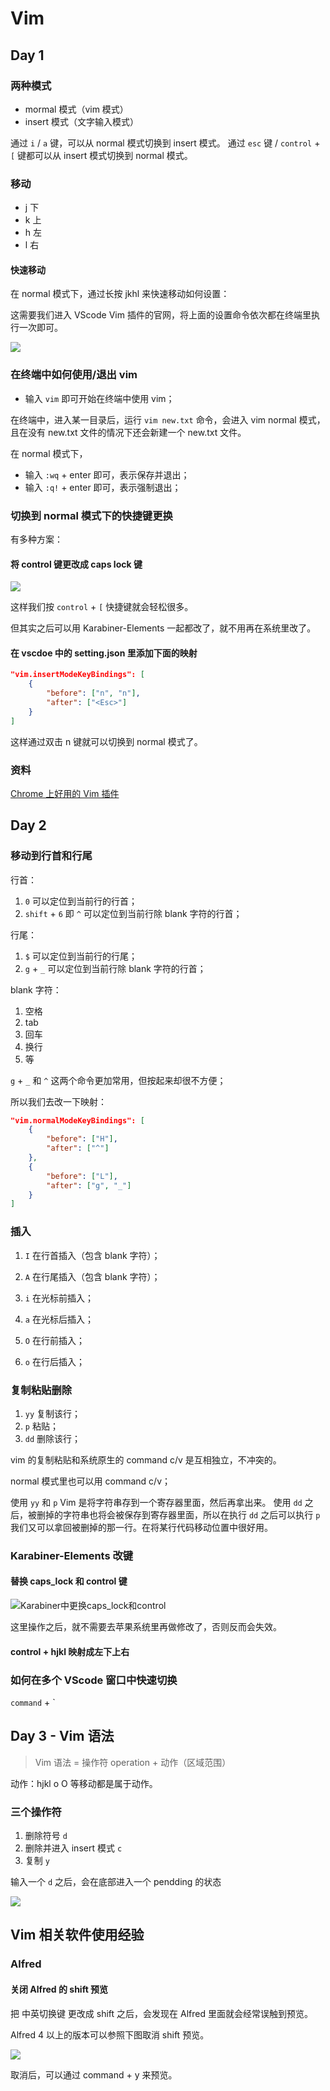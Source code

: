 # Vim 

## Day 1
### 两种模式

- mormal 模式（vim 模式）
- insert 模式（文字输入模式）

通过 `i` / `a` 键，可以从 normal 模式切换到 insert 模式。
通过 `esc` 键 / `control` + `[` 键都可以从 insert 模式切换到 normal 模式。

### 移动

- j 下
- k 上
- h 左
- l 右

#### 快速移动

在 normal 模式下，通过长按 jkhl 来快速移动如何设置：

这需要我们进入 VScode Vim 插件的官网，将上面的设置命令依次都在终端里执行一次即可。

![](../../images/Vim/VScode-Vim快速移动设置.jpg)

### 在终端中如何使用/退出 vim

- 输入 `vim` 即可开始在终端中使用 vim；

在终端中，进入某一目录后，运行 `vim new.txt` 命令，会进入 vim normal 模式，且在没有 new.txt 文件的情况下还会新建一个 new.txt 文件。

在 normal 模式下，
- 输入 `:wq` + enter 即可，表示保存并退出；
- 输入 `:q!` + enter 即可，表示强制退出；

### 切换到 normal 模式下的快捷键更换

有多种方案：

#### 将 control 键更改成 caps lock 键

![](../../images/Vim/更改按键-%20macOS.jpg)

这样我们按 `control` + `[` 快捷键就会轻松很多。

但其实之后可以用 Karabiner-Elements 一起都改了，就不用再在系统里改了。

#### 在 vscdoe 中的 setting.json 里添加下面的映射

```json
"vim.insertModeKeyBindings": [
    {
        "before": ["n", "n"],
        "after": ["<Esc>"]
    }
]
```
这样通过双击 n 键就可以切换到 normal 模式了。

### 资料

[Chrome 上好用的 Vim 插件](https://microsoftedge.microsoft.com/addons/detail/surfingkeys/kgnghhfkloifoabeaobjkgagcecbnppg)


## Day 2

### 移动到行首和行尾

行首：
1. `0` 可以定位到当前行的行首；
2. `shift` + `6` 即 `^` 可以定位到当前行除 blank 字符的行首； 

行尾：
1. `$` 可以定位到当前行的行尾；
2. `g` + `_` 可以定位到当前行除 blank 字符的行首； 

blank 字符：
1. 空格
2. tab
3. 回车
4. 换行
5. 等

`g` + `_` 和 `^` 这两个命令更加常用，但按起来却很不方便；

所以我们去改一下映射：

```json
"vim.normalModeKeyBindings": [
    {
        "before": ["H"],
        "after": ["^"]
    },
    {
        "before": ["L"],
        "after": ["g", "_"]
    }
]
```

### 插入

1. `I` 在行首插入（包含 blank 字符）；
2. `A` 在行尾插入（包含 blank 字符）；
3. `i` 在光标前插入；
4. `a` 在光标后插入；

1. `O` 在行前插入；
2. `o` 在行后插入；

### 复制粘贴删除

1. `yy` 复制该行；
2. `p` 粘贴；
3. `dd` 删除该行；

vim 的复制粘贴和系统原生的 command c/v 是互相独立，不冲突的。

normal 模式里也可以用 command c/v；

使用 `yy` 和 `p` Vim 是将字符串存到一个寄存器里面，然后再拿出来。
使用 `dd` 之后，被删掉的字符串也将会被保存到寄存器里面，所以在执行 `dd` 之后可以执行 `p` 我们又可以拿回被删掉的那一行。在将某行代码移动位置中很好用。

### Karabiner-Elements 改键

#### 替换 caps_lock 和 control 键

![Karabiner中更换caps_lock和control](../../images/Vim/karabiner更改caps_lock键和control键.jpg)

这里操作之后，就不需要去苹果系统里再做修改了，否则反而会失效。

#### control + hjkl 映射成左下上右



### 如何在多个 VScode 窗口中快速切换

`command` + `
## Day 3 - Vim 语法

> Vim 语法 = 操作符 operation + 动作（区域范围）

动作：hjkl o O 等移动都是属于动作。

### 三个操作符

1. 删除符号 `d`
2. 删除并进入 insert 模式 `c`
3. 复制 `y`

输入一个 `d` 之后，会在底部进入一个 pendding 的状态

![](../../images/Vim/d操作符.jpg)


## Vim 相关软件使用经验

### Alfred
#### 关闭 Alfred 的 shift 预览

把 中英切换键 更改成 shift 之后，会发现在 Alfred 里面就会经常误触到预览。

Alfred 4 以上的版本可以参照下图取消 shift 预览。

![](../../images/Vim/Alfred%20取消%20shift%20预览.jpg)

取消后，可以通过 command + y 来预览。